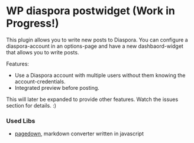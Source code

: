 WP diaspora postwidget (Work in Progress!)
======================

This plugin allows you to write new posts to Diaspora. You can configure a diaspora-account in an options-page and have a new dashbaord-widget that allows you to write posts.

Features:

* Use a Diaspora account with multiple users without them knowing the account-credentials.
* Integrated preview before posting.


This will later be expanded to provide other features. Watch the issues section for details. :)


### Used Libs

* [pagedown](https://code.google.com/p/pagedown/), markdown converter written in javascript